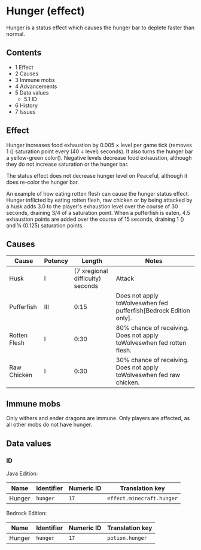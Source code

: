 # Hunger (effect)
Hunger is a status effect which causes the hunger bar to deplete faster than normal.

## Contents
- 1 Effect
- 2 Causes
- 3 Immune mobs
- 4 Advancements
- 5 Data values
	- 5.1 ID
- 6 History
- 7 Issues

## Effect
Hunger increases food exhaustion by 0.005 × level per game tick (removes 1 () saturation point every (40 ÷ level) seconds). It also turns the hunger bar a yellow-green color(). Negative levels decrease food exhaustion, although they do not increase saturation or the hunger bar.

The status effect does not decrease hunger level on Peaceful, although it does re-color the hunger bar.

An example of how eating rotten flesh can cause the hunger status effect.
Hunger inflicted by eating rotten flesh, raw chicken or by being attacked by a husk adds 3.0 to the player's exhaustion level over the course of 30 seconds, draining 3/4 of a saturation point. When a pufferfish is eaten, 4.5 exhaustion points are added over the course of 15 seconds, draining 1 () and 1⁄8 (0.125) saturation points.

## Causes
| Cause        | Potency | Length                           | Notes                                                                  |
|--------------|---------|----------------------------------|------------------------------------------------------------------------|
| Husk         | I       | (7 xregional difficulty) seconds | Attack                                                                 |
| Pufferfish   | III     | 0:15                             | Does not apply toWolveswhen fed pufferfish‌[Bedrock Edition  only].    |
| Rotten Flesh | I       | 0:30                             | 80% chance of receiving. Does not apply toWolveswhen fed rotten flesh. |
| Raw Chicken  | I       | 0:30                             | 30% chance of receiving. Does not apply toWolveswhen fed raw chicken.  |

## Immune mobs
Only withers and ender dragons are immune. Only players are affected, as all other mobs do not have hunger.

## Data values
### ID
Java Edition:

| Name   | Identifier | Numeric ID | Translation key           |
|--------|------------|------------|---------------------------|
| Hunger | `hunger`   | `17`       | `effect.minecraft.hunger` |

Bedrock Edition:

| Name   | Identifier | Numeric ID | Translation key |
|--------|------------|------------|-----------------|
| Hunger | `hunger`   | `17`       | `potion.hunger` |

